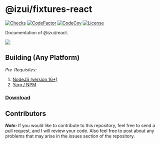 # @izui/fixtures-react

[![Checks](https://img.shields.io/github/checks-status/Iswenzz/IzUI-Web/master?logo=github)](https://github.com/Iswenzz/IzUI-Web/actions)
[![CodeFactor](https://img.shields.io/codefactor/grade/github/Iswenzz/IzUI-Web?label=codefactor&logo=codefactor)](https://www.codefactor.io/repository/github/iswenzz/IzUI-Web)
[![CodeCov](https://img.shields.io/codecov/c/github/Iswenzz/IzUI-Web?label=codecov&logo=codecov)](https://codecov.io/gh/Iswenzz/IzUI-Web)
[![License](https://img.shields.io/github/license/Iswenzz/IzUI-Web?color=blue&logo=gitbook&logoColor=white)](https://github.com/Iswenzz/IzUI-Web/blob/master/LICENSE)

Documentation of @izui/react.

![](https://i.imgur.com/aDGGNxx.jpg)

## Building (Any Platform)

_Pre-Requisites:_
1. [NodeJS (version 16+)](https://nodejs.org/en/)
2. [Yarn / NPM](https://yarnpkg.com/)

### [Download](https://github.com/Iswenzz/IzUI-Web/releases)

## Contributors

***Note:*** If you would like to contribute to this repository, feel free to send a pull request, and I will review your code.
Also feel free to post about any problems that may arise in the issues section of the repository.
